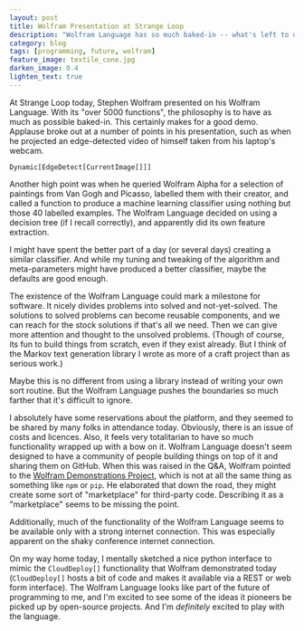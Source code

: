 ```yaml
---
layout: post
title: Wolfram Presentation at Strange Loop
description: "Wolfram Language has so much baked-in -- what's left to do?"
category: blog
tags: [programming, future, wolfram]
feature_image: textile_cone.jpg
darken_image: 0.4
lighten_text: true
---
```


At Strange Loop today, Stephen Wolfram presented on his Wolfram Language. With its "over 5000 functions", the philosophy is to have as much as possible baked-in. This certainly makes for a good demo. Applause broke out at a number of points in his presentation, such as when he projected an edge-detected video of himself taken from his laptop's webcam.

```
Dynamic[EdgeDetect[CurrentImage[]]]
```

Another high point was when he queried Wolfram Alpha for a selection of paintings from Van Gogh and Picasso, labelled them with their creator, and called a function to produce a machine learning classifier using nothing but those 40 labelled examples. The Wolfram Language decided on using a decision tree (if I recall correctly), and apparently did its own feature extraction.

I might have spent the better part of a day (or several days) creating a similar classifier. And while my tuning and tweaking of the algorithm and meta-parameters might have produced a better classifier, maybe the defaults are good enough.

The existence of the Wolfram Language could mark a milestone for software. It nicely divides problems into solved and not-yet-solved. The solutions to solved problems can become reusable components, and we can reach for the stock solutions if that's all we need. Then we can give more attention and thought to the unsolved problems. (Though of course, its fun to build things from scratch, even if they exist already. But I think of the Markov text generation library I wrote as more of a craft project than as serious work.)

Maybe this is no different from using a library instead of writing your own sort routine. But the Wolfram Language pushes the boundaries so much farther that it's difficult to ignore.

I absolutely have some reservations about the platform, and they seemed to be shared by many folks in attendance today. Obviously, there is an issue of costs and licences. Also, it feels very totalitarian to have so much functionality wrapped up with a bow on it. Wolfram Language doesn't seem designed to have a community of people building things on top of it and sharing them on GitHub. When this was raised in the Q&A, Wolfram pointed to the [Wolfram Demonstrations Project](http://demonstrations.wolfram.com/), which is not at all the same thing as something like `npm` or `pip`. He elaborated that down the road, they might create some sort of "marketplace" for third-party code. Describing it as a "marketplace" seems to be missing the point.

Additionally, much of the functionality of the Wolfram Language seems to be available only with a strong internet connection. This was especially apparent on the shaky conference internet connection. 

On my way home today, I mentally sketched a nice python interface to mimic the `CloudDeploy[]` functionality that Wolfram demonstrated today (`CloudDeploy[]` hosts a bit of code and makes it available via a REST or web form interface). The Wolfram Language looks like part of the future of programming to me, and I'm excited to see some of the ideas it pioneers be picked up by open-source projects. And I'm _definitely_ excited to play with the language.

